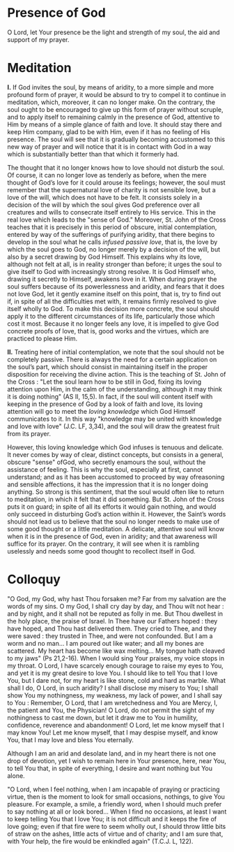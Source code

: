 # Presence of God

O Lord, let Your presence be the light and strength of my soul, the aid and support of my prayer.

# Meditation

**I.** If God invites the soul, by means of aridity, to a more simple and more profound form of prayer, it would be absurd to try to compel it to continue in meditation, which, moreover, it can no longer make. On the contrary, the soul ought to be encouraged to give up this form of prayer without scruple, and to apply itself to remaining calmly in the presence of God, attentive to Him by means of a simple glance of faith and love. It should stay there and keep Him company, glad to be with Him, even if it has no feeling of His presence. The soul will see that it is gradually becoming accustomed to this new way of prayer and will notice that it is in contact with God in a way which is substantially better than that which it formerly had.

The thought that it no longer knows how to love should not disturb the soul. Of course, it can no longer love as tenderly as before, when the mere thought of God’s love for it could arouse its feelings; however, the soul must remember that the supernatural love of charity is not sensible love, but a love of the will, which does not have to be felt. It consists solely in a decision of the will by which the soul gives God preference over all creatures and wills to consecrate itself entirely to His service. This in the real love which leads to the "sense of God." Moreover, St. John of the Cross teaches that it is precisely in this period of obscure, initial contemplation, entered by way of the sufferings of purifying aridity, that there begins to develop in the soul what he calls _infused passive love_, that is, the love by which the soul goes to God, no longer merely by a decision of the will, but also by a secret drawing by God Himself. This explains why its love, although not felt at all, is in reality stronger than before; it urges the soul to give itself to God with increasingly strong resolve. It is God Himself who, drawing it secretly to Himself, awakens love in it. When during prayer the soul suffers because of its powerlessness and aridity, and fears that it does not love God, let it gently examine itself on this point, that is, try to find out if, in spite of all the difficulties met with, it remains firmly resolved to give itself wholly to God. To make this decision more concrete, the soul should apply it to the different circumstances of its life, particularly those which cost it most. Because it no longer feels any love, it is impelled to give God concrete proofs of love, that is, good works and the virtues, which are practiced to please Him.

**II.** Treating here of initial contemplation, we note that the soul should not be completely passive. There is always the need for a certain application on the soul’s part, which should consist in maintaining itself in the proper disposition for receiving the divine action. This is the teaching of St. John of the Cross : "Let the soul learn how to be still in God, fixing its loving attention upon Him, in the calm of the understanding, although it may think it is doing nothing" (AS II, 15,5). In fact, if the soul will content itself with keeping in the presence of God by a look of faith and love, its loving attention will go to meet the _loving knowledge_ which God Himself communicates to it. In this way "knowledge may be united with knowledge and love with love" (J.C. LF, 3,34), and the soul will draw the greatest fruit from its prayer.

However, this loving knowledge which God infuses is tenuous and delicate. It never comes by way of clear, distinct concepts, but consists in a general, obscure "sense" ofGod, who secretly enamours the soul, without the assistance of feeling. This is why the soul, especially at first, cannot understand; and as it has been accustomed to proceed by way ofreasoning and sensible affections, it has the impression that it is no longer doing anything. So strong is this sentiment, that the soul would often like to return to meditation, in which it felt that it did something. But St. John of the Cross puts it on guard; in spite of all its efforts it would gain nothing, and would only succeed in disturbing God’s action within it. However, the Saint’s words should not lead us to believe that the soul no longer needs to make use of some good thought or a little meditation. A delicate, attentive soul will know when it is in the presence of God, even in aridity; and that awareness will suffice for its prayer. On the contrary, it will see when it is rambling uselessly and needs some good thought to recollect itself in God.

# Colloquy

"O God, my God, why hast Thou forsaken me? Far from my salvation are the words of my sins. O my God, I shall cry day by day, and Thou wilt not hear : and by night, and it shall not be reputed as folly in me. But Thou dwellest in the holy place, the praise of Israel. In Thee have our Fathers hoped : they have hoped, and Thou hast delivered them. They cried to Thee, and they were saved : they trusted in Thee, and were not confounded. But I am a worm and no man... I am poured out like water; and all my bones are scattered. My heart has become like wax melting... My tongue hath cleaved to my jaws" (Ps 21,2-16). When I would sing Your praises, my voice stops in my throat. O Lord, I have scarcely enough courage to raise my eyes to You, and yet it is my great desire to love You. I should like to tell You that I love You, but I dare not, for my heart is like stone, cold and hard as marble. What shall I do, O Lord, in such aridity? I shall disclose my misery to You; I shall show You my nothingness, my weakness, my lack of power, and I shall say to You : Remember, O Lord, that I am wretchedness and You are Mercy, I, the patient and You, the Physician! O Lord, do not permit the sight of my nothingness to cast me down, but let it draw me to You in humility, confidence, reverence and abandonment! O Lord, let me know myself that I may know You! Let me know myself, that I may despise myself, and know You, that I may love and bless You eternally.

Although I am an arid and desolate land, and in my heart there is not one drop of devotion, yet I wish to remain here in Your presence, here, near You, to tell You that, in spite of everything, I desire and want nothing but You alone.

"O Lord, when I feel nothing, when I am incapable of praying or practicing virtue, then is the moment to look for small occasions, nothings, to give You pleasure. For example, a smile, a friendly word, when I should much prefer to say nothing at all or look bored... When I find no occasions, at least I want to keep telling You that I love You; it is not difficult and it keeps the fire of love going; even if that fire were to seem wholly out, I should throw little bits of straw on the ashes, little acts of virtue and of charity; and I am sure that, with Your help, the fire would be enkindled again" (T.C.J. L, 122).
